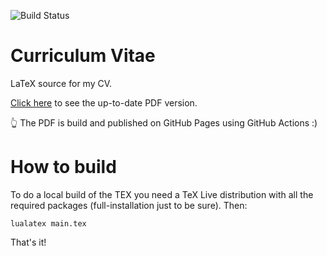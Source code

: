 ![Build Status](https://github.com/gerardbosch/cv/actions/workflows/deploy-pdf.yml/badge.svg)

# Curriculum Vitae

LaTeX source for my CV.

[Click here](https://gerardbosch.github.io/cv) to see the up-to-date PDF version.

👆 The PDF is build and published on GitHub Pages using GitHub Actions :)

# How to build

To do a local build of the TEX you need a TeX Live distribution with all the required packages (full-installation just
to be sure).
Then:

```shell
lualatex main.tex
```

That's it!
